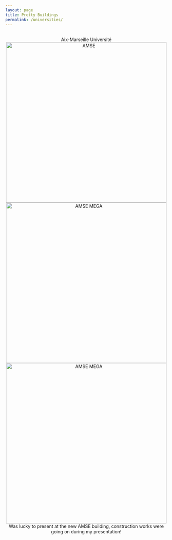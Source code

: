 ```yaml
---
layout: page
title: Pretty Buildings
permalink: /universities/
---
```




<br/>
<center>Aix-Marseille Université</center>
<center><img src="{{site.baseurl}}/assets/images/university buildings/AMSE/AMSE_3" alt="AMSE" width="500"/></center>
<center><img src="{{site.baseurl}}/assets/images/university buildings/AMSE/AMSE_1" alt="AMSE MEGA" width="500"/><img src="{{site.baseurl}}/assets/images/university buildings/AMSE/AMSE_2" alt="AMSE MEGA" width="500"/></center>
<center>Was lucky to present at the new AMSE building, construction works were going on during my presentation!</center>

